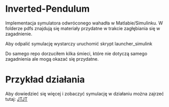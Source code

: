 # Inverted-Pendulum

Implementacja symulatora odwróconego wahadła w Matlabie/Simulinku. W folderze pdfs znajdują się materiały przydatne w trakcie zagłębiania się w zagadnienie.

Aby odpalić symulację wystarczy uruchomić skrypt launcher_simulink

Do samego repo dorzuciłem kilka śmieci, które nie dotyczą samego zagadnienia ale mogą okazać się przydatne.

# Przykład działania

Aby dowiedzieć się więcej i zobaczyć symulację w działaniu można zajrzeć tutaj: [JTJT](http://jtjt.pl/odwrocone-wahadlo)
